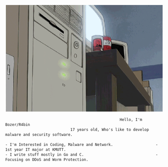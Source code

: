 <p align="center">
    <img src="qweqweqweqwe.gif" alt="----">
</p>

                                                       Hello, I'm Bozer/R4bin
                                 17 years old, Who's like to develop malware and security software.

    - I'm Interested in Coding, Malware and Network.                   - 1st year IT major at KMUTT.
    - I write stuff mostly in Go and C.                                - Focusing on DDoS and Worm Protection.
